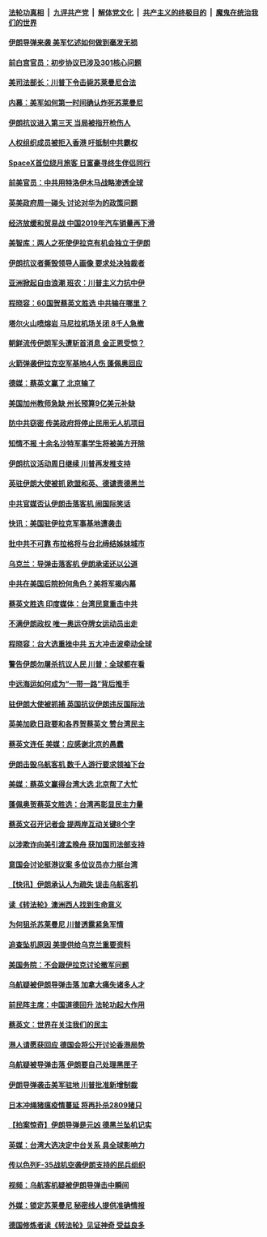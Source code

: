 ####  [法轮功真相](../../../../basic/blob/master/README.md?t=01141513) &nbsp;|&nbsp; [九评共产党](../../../../9ping.md/blob/master/README.md?t=01141513) &nbsp;|&nbsp; [解体党文化](../../../../jtdwh.md/blob/master/README.md?t=01141513)  &nbsp;|&nbsp; [共产主义的终极目的](../../../../gczydzjmd.md/blob/master/README.md?t=01141513) &nbsp;|&nbsp; [魔鬼在统治我们的世界](../../../../mgztzwmdsj.md/blob/master/README.md?t=01141513) 

#### [伊朗导弹来袭 美军忆述如何做到毫发无损](../pages/nsc418/n11791812.md?t=01141513) 

#### [前白宫官员：初步协议已涉及301核心问题](../pages/nsc418/n11791419.md?t=01141513) 

#### [美司法部长：川普下令击毙苏莱曼尼合法](../pages/nsc418/n11791408.md?t=01141513) 

#### [内幕：美军如何第一时间确认炸死苏莱曼尼](../pages/nsc418/n11791109.md?t=01141513) 

#### [伊朗抗议进入第三天 当局被指开枪伤人](../pages/nsc418/n11791104.md?t=01141513) 

#### [人权组织成员被拒入香港 吁抵制中共霸权](../pages/nsc418/n11790689.md?t=01141513) 

#### [SpaceX首位绕月旅客 日富豪寻终生伴侣同行](../pages/nsc418/n11790743.md?t=01141513) 

#### [前美官员：中共用特洛伊木马战略渗透全球](../pages/nsc418/n11790795.md?t=01141513) 

#### [英美政府周一碰头 讨论对华为的政策问题](../pages/nsc418/n11790597.md?t=01141513) 

#### [经济放缓和贸易战 中国2019年汽车销量再下滑](../pages/nsc418/n11790469.md?t=01141513) 

#### [美智库：两人之死使伊拉克有机会独立于伊朗](../pages/nsc418/n11790509.md?t=01141513) 

#### [伊朗抗议者撕毁领导人画像 要求处决独裁者](../pages/nsc418/n11790241.md?t=01141513) 

#### [亚洲掀起自由浪潮 班农：川普主义力抗中伊](../pages/nsc418/n11789987.md?t=01141513) 

#### [程晓容：60国贺蔡英文胜选 中共输在哪里？](../pages/nsc418/n11789989.md?t=01141513) 

#### [塔尔火山喷熔岩 马尼拉机场关闭 8千人急撤](../pages/nsc418/n11789814.md?t=01141513) 

#### [朝鲜流传伊朗军头遭斩首消息 金正恩受惊？](../pages/nsc418/n11789717.md?t=01141513) 

#### [火箭弹袭伊拉克空军基地4人伤 蓬佩奥回应](../pages/nsc418/n11789287.md?t=01141513) 

#### [德媒：蔡英文赢了 北京输了](../pages/nsc418/n11788899.md?t=01141513) 

#### [美国加州教师急缺 州长预算9亿美元补缺](../pages/nsc418/n11786978.md?t=01141513) 

#### [防中共窃密 传美政府将停止民用无人机项目](../pages/nsc418/n11788657.md?t=01141513) 

#### [知情不报 十余名沙特军事学生将被美方开除](../pages/nsc418/n11788494.md?t=01141513) 

#### [伊朗抗议活动周日继续 川普再发推支持](../pages/nsc418/n11788278.md?t=01141513) 

#### [英驻伊朗大使被抓 欧盟和英、德谴责德黑兰](../pages/nsc418/n11788330.md?t=01141513) 

#### [中共官媒否认伊朗击落客机 闹国际笑话](../pages/nsc418/n11788195.md?t=01141513) 

#### [快讯：美国驻伊拉克军事基地遭袭击](../pages/nsc418/n11788261.md?t=01141513) 

#### [批中共不可靠 布拉格将与台北缔结姊妹城市](../pages/nsc418/n11788179.md?t=01141513) 

#### [乌克兰：导弹击落客机 伊朗承诺还以公道](../pages/nsc418/n11787541.md?t=01141513) 

#### [中共在美国后院扮何角色？美将军揭内幕](../pages/nsc418/n11750385.md?t=01141513) 

#### [蔡英文胜选 印度媒体：台湾民意重击中共](../pages/nsc418/n11787637.md?t=01141513) 

#### [不满伊朗政权 唯一奥运夺牌女运动员出走](../pages/nsc418/n11787522.md?t=01141513) 

#### [程晓容：台大选重挫中共 五大冲击波牵动全球](../pages/nsc418/n11787244.md?t=01141513) 

#### [警告伊朗勿屠杀抗议人民 川普：全球都在看](../pages/nsc418/n11786479.md?t=01141513) 

#### [中远海运如何成为“一带一路”背后推手](../pages/nsc418/n11766483.md?t=01141513) 

#### [驻伊朗大使被抓捕 英国抗议伊朗违反国际法](../pages/nsc418/n11786395.md?t=01141513) 

#### [英美加欧日政要和各界贺蔡英文 赞台湾民主](../pages/nsc418/n11786268.md?t=01141513) 

#### [蔡英文连任 美媒：应感谢北京的愚蠢](../pages/nsc418/n11785889.md?t=01141513) 

#### [伊朗击毁乌航客机 数千人游行要求领袖下台](../pages/nsc418/n11785895.md?t=01141513) 

#### [美媒：蔡英文赢得台湾大选 北京帮了大忙](../pages/nsc418/n11785712.md?t=01141513) 

#### [蓬佩奥贺蔡英文胜选：台湾再彰显民主力量](../pages/nsc418/n11785677.md?t=01141513) 

#### [蔡英文召开记者会 提两岸互动关键8个字](../pages/nsc418/n11785230.md?t=01141513) 

#### [以涉欺诈向美引渡孟晚舟 获加国司法部支持](../pages/nsc418/n11785235.md?t=01141513) 

#### [意国会讨论挺港议案 多位议员亦力挺台湾](../pages/nsc418/n11784572.md?t=01141513) 

#### [【快讯】伊朗承认人为疏失 误击乌航客机](../pages/nsc418/n11784140.md?t=01141513) 

#### [读《转法轮》澳洲西人找到生命意义](../pages/nsc418/n11782021.md?t=01141513) 

#### [为何狙杀苏莱曼尼 川普透露紧急军情](../pages/nsc418/n11783357.md?t=01141513) 

#### [追查坠机原因 美提供给乌克兰重要资料](../pages/nsc418/n11783343.md?t=01141513) 

#### [美国务院：不会跟伊拉克讨论撤军问题](../pages/nsc418/n11783251.md?t=01141513) 

#### [乌航疑被伊朗导弹击落 加拿大痛失诸多人才](../pages/nsc418/n11782807.md?t=01141513) 

#### [前民阵主席：中国道德回升 法轮功起大作用](../pages/nsc418/n11781155.md?t=01141513) 

#### [蔡英文：世界在关注我们的民主](../pages/nsc418/n11782759.md?t=01141513) 

#### [港人请愿获回应 德国会将公开讨论香港局势](../pages/nsc418/n11782396.md?t=01141513) 

#### [乌航疑被导弹击落 伊朗要自己处理黑匣子](../pages/nsc418/n11782372.md?t=01141513) 

#### [伊朗导弹袭击美军驻地 川普批准新增制裁](../pages/nsc418/n11782284.md?t=01141513) 

#### [日本冲绳猪瘟疫情蔓延 将再扑杀2809猪只](../pages/nsc418/n11782092.md?t=01141513) 

#### [【拍案惊奇】伊朗导弹是元凶 德黑兰坠机记实](../pages/nsc418/n11781010.md?t=01141513) 

#### [英媒：台湾大选决定中台关系 具全球影响力](../pages/nsc418/n11781970.md?t=01141513) 

#### [传以色列F-35战机空袭伊朗支持的民兵组织](../pages/nsc418/n11781738.md?t=01141513) 

#### [视频：乌航客机疑被伊朗导弹击中瞬间](../pages/nsc418/n11780977.md?t=01141513) 

#### [外媒：锁定苏莱曼尼 秘密线人提供准确情报](../pages/nsc418/n11780864.md?t=01141513) 

#### [德国修炼者读《转法轮》见证神奇 受益良多](../pages/nsc418/n11780113.md?t=01141513) 

